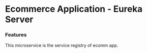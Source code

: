 # Ecommerce Application - Eureka Server

### Features
This microservice is the service registry of ecomm app.